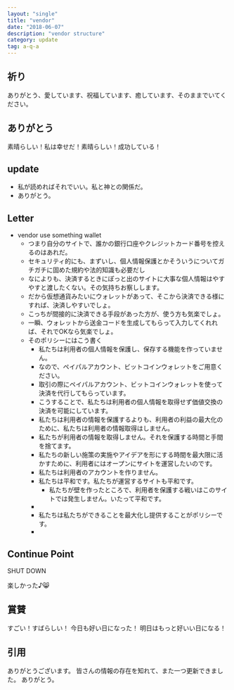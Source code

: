 ```yaml
---
layout: "single"
title: "vendor"
date: "2018-06-07"
description: "vendor structure"
category: update
tag: a-q-a
---
```

## 祈り
ありがとう、愛しています、祝福しています、癒しています、そのままでいてください。

## ありがとう
素晴らしい！私は幸せだ！素晴らしい！成功している！

## update
- 私が読めればそれでいい。私と神との関係だ。
- ありがとう。

## Letter
- vendor use something wallet
  - つまり自分のサイトで、誰かの銀行口座やクレジットカード番号を控えるのはあれだ。
  - セキュリティ的にも、まずいし、個人情報保護とかそういうについてガチガチに固めた規約や法的知識も必要だし
  - なによりも、決済するときにぽっと出のサイトに大事な個人情報はやすやすと渡したくない。その気持ちお察しします。
  - だから仮想通貨みたいにウォレットがあって、そこから決済できる様にすれば、決済しやすいでしょ。
  - こっちが間接的に決済できる手段があった方が、使う方も気楽でしょ。
  - 一瞬、ウォレットから送金コードを生成してもらって入力してくれれば、それでOKなら気楽でしょ。
  - そのポリシーにはこう書く
    - 私たちは利用者の個人情報を保護し、保存する機能を作っていません。
    - なので、ペイパルアカウント、ビットコインウォレットをご用意ください。
    - 取引の際にペイパルアカウント、ビットコインウォレットを使って決済を代行してもらっています。
    - こうすることで、私たちは利用者の個人情報を取得せず価値交換の決済を可能にしています。
    - 私たちは利用者の情報を保護するよりも、利用者の利益の最大化のために、私たちは利用者の情報取得はしません。
    - 私たちが利用者の情報を取得しません。それを保護する時間と手間を捨てます。
    - 私たちの新しい施策の実施やアイデアを形にする時間を最大限に活かすために、利用者にはオープンにサイトを運営したいのです。
    - 私たちは利用者のアカウントを作りません。
    - 私たちは平和です。私たちが運営するサイトも平和です。
      - 私たちが壁を作ったところで、利用者を保護する戦いはこのサイトでは発生しません。いたって平和です。
    -
    - 私たちは私たちができることを最大化し提供することがポリシーです。
    -
## Continue Point

SHUT DOWN

楽しかった♪:smile_cat:
## 賞賛
すごい！すばらしい！
今日も好い日になった！
明日はもっと好いい日になる！

## 引用
ありがとうございます。
皆さんの情報の存在を知れて、また一つ更新できました。
ありがとう。
